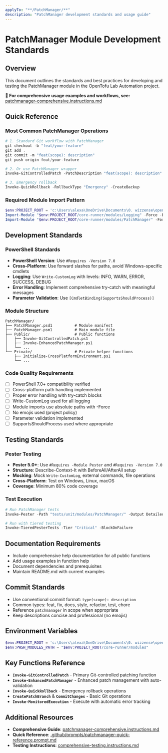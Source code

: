 ```yaml
---
applyTo: "**/PatchManager/**"
description: "PatchManager development standards and usage guide"
---
```


# PatchManager Module Development Standards

## Overview
This document outlines the standards and best practices for developing and testing the PatchManager module in the OpenTofu Lab Automation project.

**📖 For comprehensive usage examples and workflows, see:** [patchmanager-comprehensive.instructions.md](./patchmanager-comprehensive.instructions.md)

## Quick Reference

### Most Common PatchManager Operations
```powershell
# 1. Standard Git workflow with PatchManager
git checkout -b "feat/your-feature"
git add .
git commit -m "feat(scope): description"
git push origin feat/your-feature

# 2. Or use PatchManager wrapper
Invoke-GitControlledPatch -PatchDescription "feat(scope): description" -CreatePullRequest

# 3. Emergency rollback
Invoke-QuickRollback -RollbackType "Emergency" -CreateBackup
```

### Required Module Import Pattern
```powershell
$env:PROJECT_ROOT = 'c:\Users\alexa\OneDrive\Documents\0. wizzense\opentofu-lab-automation'
Import-Module "$env:PROJECT_ROOT/core-runner/modules/Logging" -Force -ErrorAction SilentlyContinue
Import-Module "$env:PROJECT_ROOT/core-runner/modules/PatchManager" -Force
```

## Development Standards

### PowerShell Standards
- **PowerShell Version**: Use `#Requires -Version 7.0`
- **Cross-Platform**: Use forward slashes for paths, avoid Windows-specific cmdlets
- **Logging**: Use `Write-CustomLog` with levels: INFO, WARN, ERROR, SUCCESS, DEBUG
- **Error Handling**: Implement comprehensive try-catch with meaningful messages
- **Parameter Validation**: Use `[CmdletBinding(SupportsShouldProcess)]`

### Module Structure
```
PatchManager/
├── PatchManager.psd1          # Module manifest
├── PatchManager.psm1          # Main module file
├── Public/                    # Public functions
│   ├── Invoke-GitControlledPatch.ps1
│   ├── Invoke-EnhancedPatchManager.ps1
│   └── ...
└── Private/                   # Private helper functions
    ├── Initialize-CrossPlatformEnvironment.ps1
    └── ...
```

### Code Quality Requirements
- [ ] PowerShell 7.0+ compatibility verified
- [ ] Cross-platform path handling implemented
- [ ] Proper error handling with try-catch blocks
- [ ] Write-CustomLog used for all logging
- [ ] Module imports use absolute paths with -Force
- [ ] No emojis used (project policy)
- [ ] Parameter validation implemented
- [ ] SupportsShouldProcess used where appropriate

## Testing Standards

### Pester Testing
- **Pester 5.0+**: Use `#Requires -Module Pester` and `#Requires -Version 7.0`
- **Structure**: Describe-Context-It with BeforeAll/AfterAll setup
- **Mocking**: Mock `Write-CustomLog`, external commands, file operations
- **Cross-Platform**: Test on Windows, Linux, macOS
- **Coverage**: Minimum 80% code coverage

### Test Execution
```powershell
# Run PatchManager tests
Invoke-Pester -Path "tests/unit/modules/PatchManager/" -Output Detailed

# Run with tiered testing
Invoke-TieredPesterTests -Tier "Critical" -BlockOnFailure
```

## Documentation Requirements
- Include comprehensive help documentation for all public functions
- Add usage examples in function help
- Document dependencies and prerequisites
- Maintain README.md with current examples

## Commit Standards
- Use conventional commit format: `type(scope): description`
- Common types: feat, fix, docs, style, refactor, test, chore
- Reference `patchmanager` in scope when appropriate
- Keep descriptions concise and professional (no emojis)

## Environment Variables
```powershell
$env:PROJECT_ROOT = 'c:\Users\alexa\OneDrive\Documents\0. wizzense\opentofu-lab-automation'
$env:PWSH_MODULES_PATH = "$env:PROJECT_ROOT/core-runner/modules"
```

## Key Functions Reference
- **`Invoke-GitControlledPatch`** - Primary Git-controlled patching function
- **`Invoke-EnhancedPatchManager`** - Enhanced patch management with auto-validation
- **`Invoke-QuickRollback`** - Emergency rollback operations
- **`CreatePatchBranch`** & **`CommitChanges`** - Basic Git operations
- **`Invoke-MonitoredExecution`** - Execute with automatic error tracking

## Additional Resources
- **Comprehensive Guide**: [patchmanager-comprehensive.instructions.md](./patchmanager-comprehensive.instructions.md)
- **Quick Reference**: [.github/prompts/patchmanager-quick-reference.prompt.md](../prompts/patchmanager-quick-reference.prompt.md)
- **Testing Instructions**: [comprehensive-testing.instructions.md](./comprehensive-testing.instructions.md)
